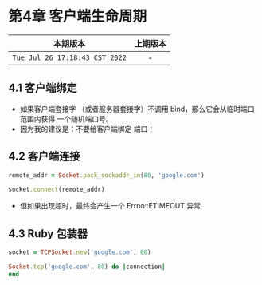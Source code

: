 # 第4章 客户端生命周期

|本期版本| 上期版本
|:---:|:---:
`Tue Jul 26 17:18:43 CST 2022` | -

## 4.1 客户端绑定

* 如果客户端套接字 （或者服务器套接字）不调用 bind，那么它会从临时端口范围内获得 一个随机端口号。
* 因为我的建议是：不要给客户端绑定 端口！


## 4.2 客户端连接


```ruby
remote_addr = Socket.pack_sockaddr_in(80, 'google.com')

socket.connect(remote_addr)
```

* 但如果出现超时，最终会产生一个 Errno::ETIMEOUT 异常


## 4.3 Ruby 包装器

```ruby
socket = TCPSocket.new('google.com', 80)
```

```ruby
Socket.tcp('google.com', 80) do |connection|
end
```